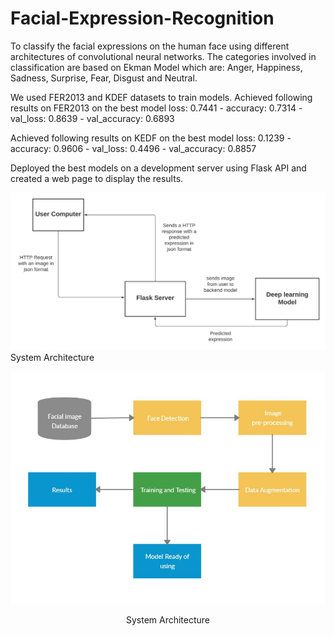 # Facial-Expression-Recognition
To classify the facial expressions on the human face using different architectures of convolutional neural networks.
The categories involved in classification are based on Ekman Model which are:
Anger, Happiness, Sadness, Surprise, Fear, Disgust and Neutral.

We used FER2013 and KDEF datasets to train models.
Achieved following results on FER2013 on the best model 
loss: 0.7441 - accuracy: 0.7314 - val_loss: 0.8639 - val_accuracy: 0.6893

Achieved following results on KEDF on the best model
loss: 0.1239 - accuracy: 0.9606 - val_loss: 0.4496 - val_accuracy: 0.8857

Deployed the best models on a development server using Flask API and created a web page to display the results.


![System Architecture](diagrams/system_2-2.png)
System Architecture


<div align="center">
<img src="diagrams/sa.JPG" >
<p>System Architecture</p>
</div>
